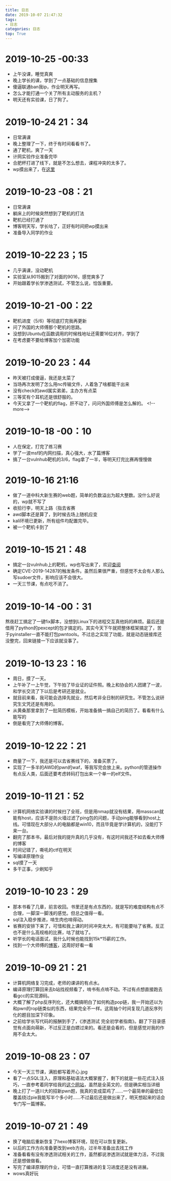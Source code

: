 ```yaml
---
title: 日志
date: 2019-10-07 21:47:32
tags:
- 日志
categories: 日志
top: True
---
```

# 2019-10-25 -00:33
- 上午没课，睡觉真爽
- 晚上学长的课，学到了一点基础的信息搜集
- 傻逼联通ban我ip，作业明天再写。
- 怎么才能打通一个关了所有主动服务的主机？
- 明天还有实验课，日了狗了。
<!--more-->
# 2019-10-24 21：34
- 日常满课
- 晚上整理了一下，终于有时间看看书了。
- 通了靶机，爽了一天
- 计网实验作业准备完毕
- 合肥杯打进了线下，就是不怎么想去，课程冲突的太多了。
- wp摸出来了，在[这里](https://www.sern.site/2019/10/20/vulnHub-SiXeS-1/)
<!--more-->
# 2019-10-23 -08：21
- 日常满课
- 躺床上的时候突然想到了靶机的打法
- 靶机已经打通了
- 博客明天写，学长咕了，正好有时间把wp摸出来
- 准备导入同学的作业
<!--more-->
# 2019-10-22 23；15
- 几乎满课，没动靶机
- 实验室从9015搬到了对面的9016，感觉爽多了
- 开始跟着学长学渗透测试，不管怎么说，恰饭重要。
<!--more-->
# 2019-10-21 -00：22
- 靶机进度（5/6）等彻底打完我再更新
- 问了外国的大师傅那个靶机的思路。
- 没想到Ubuntu在函数调用的时候栈地址还需要16位对齐，学到了
- 在考虑要不要给博客加个加密功能
<!--more-->
# 2019-10-20 23：44
- 昨天被打成傻逼，我还是太菜了
- 当场再次发明了怎么用nc传输文件，人着急了啥都能干出来
- 没有check的awd属实弟弟，主办方有点菜
- 三等奖有个耳机还是很舒服的。
- 今天又拿了一个靶机的flag，肝不动了，问问外国师傅是怎么解的。
\<!--more-->
# 2019-10-18 -00：10
- 人在保定，打完了练习赛
- 学了一波msf的内网扫描，真心强大，水了篇博客
- 搞了一台vulnhub靶机的3/6，flag拿了一半，等明天打完比赛再慢慢做
<!--more-->
# 2019-10-16 21:16
- 做了一道中科大新生赛的web题，简单的负数溢出为超大整数。没什么好说的，wp就不写了
- 收拾行李，明天上路（指去省赛
- awd脚本还是算了，到时候去场上随机应变
- kali环境已更新，所有组件均配置完毕。
- 被一个靶机卡到了
# 2019-10-15 21：48
- 搞定一台vulnhub上的靶机，wp也写出来了，欢迎[查阅](https://www.sern.site/2019/10/15/vulnHub_HF2019/)
- 确定CVE-2019-14287的触发条件。虽然后果很严重，但感觉不太会有人那么写sudoer文件，影响应该不会很大。
- 一天三节课，有点吃不消了。
<!--more-->
# 2019-10-14 -00：31
熬夜赶工搞定了一键fix脚本，没想到Linux下的进程交互真他妈的麻烦。最后还是借用了python的pexcept的包才搞定的。其实今天下午就把整体框架搞定了，苦于pyinstaller一直不能打包pwntools。不过总之实现了功能，就是动态链接库还没整完，回来链接一下应该就没事了。
<!--more-->
# 2019-10-13 23：16
- 周日，摸了一天。
- 上午补了一上午觉，下午拍了毕业证的证件照。晚上和协会的人团建了一波，和学长交流了下以后是考研还是就业。
- 就目前来看，我可能会选择先就业，然后考非全日制的研究生。不管怎么说研究生文凭还是有用的。
- 从黄桑那里拿到了一批简历模板，开始准备搞一搞自己的简历了。看看有什么能写的
- 倒是看完了大师傅的博客。
<!--more-->
# 2019-10-12 22：21
- 商量了一下，我还是可以去省赛线下的，准备买票了。
- 实现了一多半的AWD的pwn的waf，等我写完会放上来。python的管道操作有点反人类，后面还要考虑转码打包出来一个单一的elf文件。
<!--more-->
# 2019-10-11 21：52
- 计算机网络实验课的时候扫了全班，但是用nmap就没有结果，用masscan就能有host，应该不是防火墙过滤了ping包的问题，手动ping能够看到host上线。可惜现在大部分人的电脑都是win10，而且毕竟是学计算机的，没能打下来一台。
- 翻完了那本书，最后对我的提升真的几乎没有，有这时间我还不如去看大师傅的博客
- 时间记错了，嘶吼的ctf在明天
- 写编译原理作业
- sql摸了一天
- 多干正事，少刷知乎
<!--more-->
# 2019-10-10 23：29
- 那本书看了几章，前言收回。书里还是有点东西的，就是写的难度结构有点不合理，一脚深一脚浅的感觉。但总之值得一看。
- sql注入稳步推进，啃生肉也啃得动。
- 省赛的安排下来了，可惜和我上课的时间冲突太大，有可能要咕了省赛。反正也不是什么高规格的比赛，咕了就咕了。
- 听学长的电话面试，我什么时候也能找到15k*15薪的工作。
- 找到一个大师傅的[博客](https://evoa.me/)，这周好好看一看
<!--more-->
# 2019-10-09 21：21
- 计算机网络复习完成，老师的课讲的有点水。
- 编译原理打算回来去b站找视频看了，啃书有点啃不动。不过有点想直接跑去看gcc的实现源码。
- 大概了解了php反序列化，还大概搞明白了如何构造pop链，我一开始还以为和pwn的rop链类似的东西，结果完全不一样。这周抽个时间复现几道反序列化的题目加深下印象。
- 之前给学长写代码的报酬到手了，《渗透测试 完全初学者指南》。翻了下目录感觉有点面向萌新，不过反正是白嫖过来的。看还是会看的，但是感觉对我的作用不会太大。
<!--more-->
# 2019-10-08 23：07
- 今天一天三节课，满脸都写着开心.jpg
- 看了一点SQL注入，原理和基础语法大概掌握了，剩下的就是一些花式注入技巧，一直参考着同学给我的[这个网站](http://securityidiots.com/Web-Pentest/SQL-Injection/basic-injection-single-line-or-death.html)，虽然是全英文的，但是确实相当详细
- 晚上打了一道川大的招新pwn题，我真的变成菜鸡了……一个最简单的最低位覆盖绕过pie我能写半个多小时……不过最后还是做出来了，明天想起来的话会专门写一篇博客。
# 2019-10-07 21：49
- 换了电脑后重新恢复了hexo博客环境，现在可以恢复更新。
- 以后的工作方向准备更改到web方向，过半年准备出去找工作
- 准备看看有没有渗透测试相关的工作，虽然都说渗透测试就是体力活，不过我还是想做做看。
- 写完了编译原理的作业，可惜一直打算推进的复习进度还是没有进展。
- wows真好玩